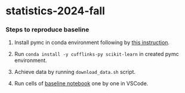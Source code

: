 # statistics-2024-fall

### Steps to reproduce baseline

1. Install pymc in conda environment following by [this instruction](https://www.pymc.io/projects/docs/en/stable/installation.html).

2. Run `conda install -y cufflinks-py scikit-learn` in created pymc environment.

3. Achieve data by running `download_data.sh` script.

4. Run cells of [baseline notebook](baseline.ipynb) one by one in VSCode.
